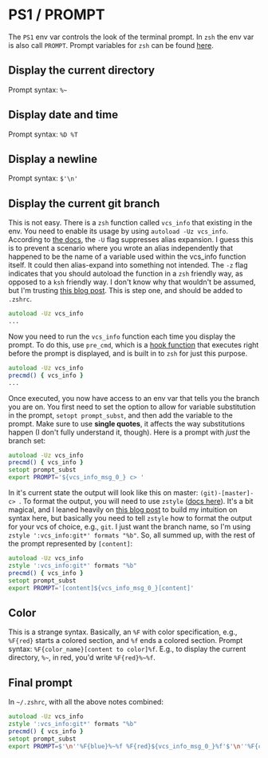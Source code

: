 # PS1 / PROMPT

The `PS1` env var controls the look of the terminal prompt. In `zsh` the env var is also call `PROMPT`. Prompt variables for `zsh` can be found [here][zsh-prompt-docs].

## Display the current directory

Prompt syntax: `%~`

## Display date and time

Prompt syntax: `%D %T`

## Display a newline

Prompt syntax: `$'\n'`

## Display the current git branch

This is not easy. There is a `zsh` function called `vcs_info` that existing in the env. You need to enable its usage by using `autoload -Uz vcs_info`. According to [the docs][zsh-builtins-docs], the `-U` flag suppresses alias expansion. I guess this is to prevent a scenario where you wrote an alias independently that happened to be the name of a variable used within the vcs_info function itself. It could then alias-expand into something not intended. The `-z` flag indicates that you should autoload the function in a `zsh` friendly way, as opposed to a `ksh` friendly way. I don't know why that wouldn't be assumed, but I'm trusting [this blog post][git-prompt-blog-post]. This is step one, and should be added to `.zshrc`.

```zsh
autoload -Uz vcs_info
...
```

Now you need to run the `vcs_info` function each time you display the prompt. To do this, use `pre_cmd`, which is a [hook function][zsh-functions-docs] that executes right before the prompt is displayed, and is built in to `zsh` for just this purpose.

```zsh
autoload -Uz vcs_info
precmd() { vcs_info }
...
```

Once executed, you now have access to an env var that tells you the branch you are on. You first need to set the option to allow for variable substitution in the prompt, `setopt prompt_subst`, and then add the variable to the prompt. Make sure to use **single quotes**, it affects the way substitutions happen (I don't fully understand it, though). Here is a prompt with _just_ the branch set:

```zsh
autoload -Uz vcs_info
precmd() { vcs_info }
setopt prompt_subst
export PROMPT='${vcs_info_msg_0_} c> '
```

In it's current state the output will look like this on master: `(git)-[master]- c> `. To format the output, you will need to use `zstyle` ([docs here][zsh-zstyle-docs]). It's a bit magical, and I leaned heavily on [this blog post][zsh-git-formats-blog-post] to build my intuition on syntax here, but basically you need to tell `zstyle` how to format the output for your vcs of choice, e.g., `git`. I just want the branch name, so I'm using `zstyle ':vcs_info:git*' formats "%b"`. So, all summed up, with the rest of the prompt represented by `[content]`:

```zsh
autoload -Uz vcs_info
zstyle ':vcs_info:git*' formats "%b"
precmd() { vcs_info }
setopt prompt_subst
export PROMPT='[content]${vcs_info_msg_0_}[content]'
```

## Color

This is a strange syntax. Basically, an `%F` with color specification, e.g., `%F{red}` starts a colored section, and `%f` ends a colored section. Prompt syntax: `%F{color_name}[content to color]%f`. E.g., to display the current directory, `%~`, in red, you'd write `%F{red}%~%f`.

## Final prompt

In `~/.zshrc`, with all the above notes combined:

```zsh
autoload -Uz vcs_info
zstyle ':vcs_info:git*' formats "%b"
precmd() { vcs_info }
setopt prompt_subst
export PROMPT=$'\n''%F{blue}%~%f %F{red}${vcs_info_msg_0_}%f'$'\n''%F{cyan}%D %T%f '
```

[zsh-prompt-docs]: http://zsh.sourceforge.net/Doc/Release/Prompt-Expansion.html#Prompt-Expansion
[zsh-builtins-docs]: http://zsh.sourceforge.net/Doc/Release/Shell-Builtin-Commands.html
[git-prompt-blog-post]: https://www.themoderncoder.com/add-git-branch-information-to-your-zsh-prompt/
[zsh-functions-docs]: http://zsh.sourceforge.net/Doc/Release/Functions.html
[zsh-zstyle-docs]: http://zsh.sourceforge.net/Doc/Release/User-Contributions.html#vcs_005finfo-Quickstart
[zsh-git-formats-blog-post]: https://arjanvandergaag.nl/blog/customize-zsh-prompt-with-vcs-info.html
